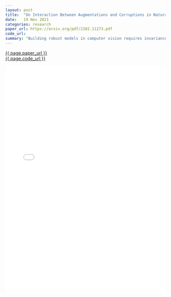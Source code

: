 ```yaml
---
layout: post
title:  "On Interaction Between Augmentations and Corruptions in Natural Corruption Robustness"
date:   19 Nov 2021
categories: research
paper_url: https://arxiv.org/pdf/2102.11273.pdf
code_url: 
summary: "Building robust models in computer vision requires invariance to various image corruptions like warping, noise, or color shifts. Despite new data augmentations improving performance on ImageNet-C, a corruption benchmark, the correlation between data augmentations and test-time corruptions remains unclear. We created a feature space for image transforms and introduced the Minimal Sample Distance to show a strong correlation between augmentation-corruption similarity and performance. Our study reveals that training with perceptually similar augmentations enhances test error, but augmentations may not generalize well beyond benchmarks. Our findings and tools aim to enhance robustness to image corruptions, with code available at https://github.com/facebookresearch/augmentation-corruption."
---
```


<style>
.responsive-pdf-container {
    overflow: hidden;
    padding-top: 141.42%; /* 16:9 Aspect Ratio, adjust as needed */
    position: relative;
}

.responsive-pdf-container iframe {
    border: none;
    height: 100%;
    left: 0;
    position: absolute;
    top: 0;
    width: 100%;
}
</style>

<a href="{{ page.paper_url }}">{{ page.paper_url }}</a><br>
<a href="{{ page.code_url }}">{{ page.code_url }}</a>

<div class="responsive-pdf-container">
    <iframe src="{{ page.paper_url }}" style="border: none;"></iframe>
</div>